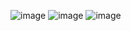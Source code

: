 ![image](https://github.com/user-attachments/assets/95955837-64b8-4ad2-a8f1-5aab9fa2e0aa)
![image](https://github.com/user-attachments/assets/77c97045-edac-4b41-8cab-bc8c8d92b6a0)
![image](https://github.com/user-attachments/assets/0b9580fa-faf5-4ebc-ba57-da758053cac1)
